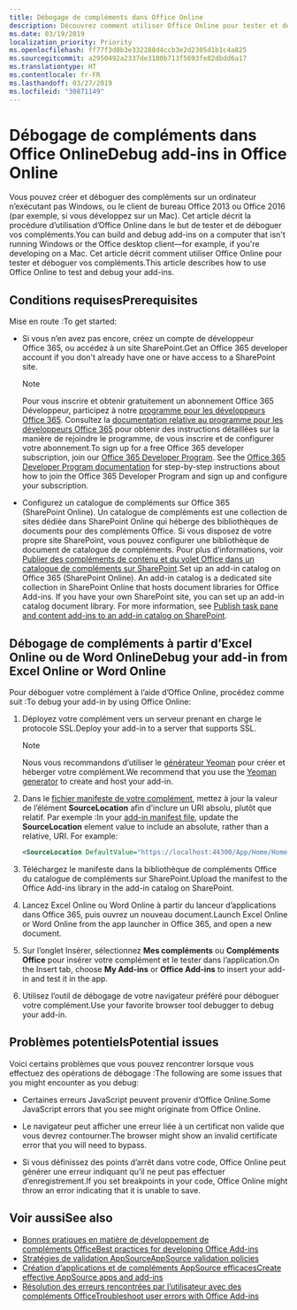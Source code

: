 ```yaml
---
title: Débogage de compléments dans Office Online
description: Découvrez comment utiliser Office Online pour tester et déboguer vos compléments.
ms.date: 03/19/2019
localization_priority: Priority
ms.openlocfilehash: ff77f3d8b3e332288d4ccb3e2d2305d1b1c4a825
ms.sourcegitcommit: a2950492a2337de3180b713f5693fe82dbdd6a17
ms.translationtype: HT
ms.contentlocale: fr-FR
ms.lasthandoff: 03/27/2019
ms.locfileid: "30871149"
---
```

# <a name="debug-add-ins-in-office-online"></a><span data-ttu-id="6f61e-103">Débogage de compléments dans Office Online</span><span class="sxs-lookup"><span data-stu-id="6f61e-103">Debug add-ins in Office Online</span></span>


<span data-ttu-id="6f61e-104">Vous pouvez créer et déboguer des compléments sur un ordinateur n’exécutant pas Windows, ou le client de bureau Office 2013 ou Office 2016 (par exemple, si vous développez sur un Mac). Cet article décrit la procédure d’utilisation d’Office Online dans le but de tester et de déboguer vos compléments.</span><span class="sxs-lookup"><span data-stu-id="6f61e-104">You can build and debug add-ins on a computer that isn't running Windows or the Office desktop client&mdash;for example, if you're developing on a Mac.</span></span> <span data-ttu-id="6f61e-105">Cet article décrit comment utiliser Office Online pour tester et déboguer vos compléments.</span><span class="sxs-lookup"><span data-stu-id="6f61e-105">This article describes how to use Office Online to test and debug your add-ins.</span></span> 

## <a name="prerequisites"></a><span data-ttu-id="6f61e-106">Conditions requises</span><span class="sxs-lookup"><span data-stu-id="6f61e-106">Prerequisites</span></span>

<span data-ttu-id="6f61e-107">Mise en route :</span><span class="sxs-lookup"><span data-stu-id="6f61e-107">To get started:</span></span>

- <span data-ttu-id="6f61e-108">Si vous n’en avez pas encore, créez un compte de développeur Office 365, ou accédez à un site SharePoint.</span><span class="sxs-lookup"><span data-stu-id="6f61e-108">Get an Office 365 developer account if you don't already have one or have access to a SharePoint site.</span></span>
    
  > [!NOTE]
  > <span data-ttu-id="6f61e-p102">Pour vous inscrire et obtenir gratuitement un abonnement Office 365 Développeur, participez à notre [programme pour les développeurs Office 365](https://developer.microsoft.com/office/dev-program). Consultez la [documentation relative au programme pour les développeurs Office 365](/office/developer-program/office-365-developer-program) pour obtenir des instructions détaillées sur la manière de rejoindre le programme, de vous inscrire et de configurer votre abonnement.</span><span class="sxs-lookup"><span data-stu-id="6f61e-p102">To sign up for a free Office 365 developer subscription, join our [Office 365 Developer Program](https://developer.microsoft.com/office/dev-program). See the [Office 365 Developer Program documentation](/office/developer-program/office-365-developer-program) for step-by-step instructions about how to join the Office 365 Developer Program and sign up and configure your subscription.</span></span>
     
- <span data-ttu-id="6f61e-p103">Configurez un catalogue de compléments sur Office 365 (SharePoint Online). Un catalogue de compléments est une collection de sites dédiée dans SharePoint Online qui héberge des bibliothèques de documents pour des compléments Office. Si vous disposez de votre propre site SharePoint, vous pouvez configurer une bibliothèque de document de catalogue de compléments. Pour plus d’informations, voir [Publier des compléments de contenu et du volet Office dans un catalogue de compléments sur SharePoint](../publish/publish-task-pane-and-content-add-ins-to-an-add-in-catalog.md).</span><span class="sxs-lookup"><span data-stu-id="6f61e-p103">Set up an add-in catalog on Office 365 (SharePoint Online). An add-in catalog is a dedicated site collection in SharePoint Online that hosts document libraries for Office Add-ins. If you have your own SharePoint site, you can set up an add-in catalog document library. For more information, see [Publish task pane and content add-ins to an add-in catalog on SharePoint](../publish/publish-task-pane-and-content-add-ins-to-an-add-in-catalog.md).</span></span>
    

## <a name="debug-your-add-in-from-excel-online-or-word-online"></a><span data-ttu-id="6f61e-114">Débogage de compléments à partir d’Excel Online ou de Word Online</span><span class="sxs-lookup"><span data-stu-id="6f61e-114">Debug your add-in from Excel Online or Word Online</span></span>

<span data-ttu-id="6f61e-115">Pour déboguer votre complément à l’aide d’Office Online, procédez comme suit :</span><span class="sxs-lookup"><span data-stu-id="6f61e-115">To debug your add-in by using Office Online:</span></span>

1. <span data-ttu-id="6f61e-116">Déployez votre complément vers un serveur prenant en charge le protocole SSL.</span><span class="sxs-lookup"><span data-stu-id="6f61e-116">Deploy your add-in to a server that supports SSL.</span></span>
    
    > [!NOTE]
    > <span data-ttu-id="6f61e-117">Nous vous recommandons d’utiliser le [générateur Yeoman](https://github.com/OfficeDev/generator-office) pour créer et héberger votre complément.</span><span class="sxs-lookup"><span data-stu-id="6f61e-117">We recommend that you use the [Yeoman generator](https://github.com/OfficeDev/generator-office) to create and host your add-in.</span></span>
     
2. <span data-ttu-id="6f61e-p104">Dans le [fichier manifeste de votre complément](../develop/add-in-manifests.md), mettez à jour la valeur de l’élément **SourceLocation** afin d’inclure un URI absolu, plutôt que relatif. Par exemple :</span><span class="sxs-lookup"><span data-stu-id="6f61e-p104">In your [add-in manifest file](../develop/add-in-manifests.md), update the **SourceLocation** element value to include an absolute, rather than a relative, URI. For example:</span></span>
      
    ```xml
    <SourceLocation DefaultValue="https://localhost:44300/App/Home/Home.html" />
    ```
    
3. <span data-ttu-id="6f61e-120">Téléchargez le manifeste dans la bibliothèque de compléments Office du catalogue de compléments sur SharePoint.</span><span class="sxs-lookup"><span data-stu-id="6f61e-120">Upload the manifest to the Office Add-ins library in the add-in catalog on SharePoint.</span></span>
    
4. <span data-ttu-id="6f61e-121">Lancez Excel Online ou Word Online à partir du lanceur d’applications dans Office 365, puis ouvrez un nouveau document.</span><span class="sxs-lookup"><span data-stu-id="6f61e-121">Launch Excel Online or Word Online from the app launcher in Office 365, and open a new document.</span></span>
    
5. <span data-ttu-id="6f61e-122">Sur l’onglet Insérer, sélectionnez  **Mes compléments** ou **Compléments Office** pour insérer votre complément et le tester dans l’application.</span><span class="sxs-lookup"><span data-stu-id="6f61e-122">On the Insert tab, choose  **My Add-ins** or **Office Add-ins** to insert your add-in and test it in the app.</span></span>
    
6. <span data-ttu-id="6f61e-123">Utilisez l’outil de débogage de votre navigateur préféré pour déboguer votre complément.</span><span class="sxs-lookup"><span data-stu-id="6f61e-123">Use your favorite browser tool debugger to debug your add-in.</span></span>

## <a name="potential-issues"></a><span data-ttu-id="6f61e-124">Problèmes potentiels</span><span class="sxs-lookup"><span data-stu-id="6f61e-124">Potential issues</span></span>    

<span data-ttu-id="6f61e-125">Voici certains problèmes que vous pouvez rencontrer lorsque vous effectuez des opérations de débogage :</span><span class="sxs-lookup"><span data-stu-id="6f61e-125">The following are some issues that you might encounter as you debug:</span></span>
    
- <span data-ttu-id="6f61e-126">Certaines erreurs JavaScript peuvent provenir d’Office Online.</span><span class="sxs-lookup"><span data-stu-id="6f61e-126">Some JavaScript errors that you see might originate from Office Online.</span></span>
      
- <span data-ttu-id="6f61e-127">Le navigateur peut afficher une erreur liée à un certificat non valide que vous devrez contourner.</span><span class="sxs-lookup"><span data-stu-id="6f61e-127">The browser might show an invalid certificate error that you will need to bypass.</span></span>
      
- <span data-ttu-id="6f61e-128">Si vous définissez des points d’arrêt dans votre code, Office Online peut générer une erreur indiquant qu’il ne peut pas effectuer d’enregistrement.</span><span class="sxs-lookup"><span data-stu-id="6f61e-128">If you set breakpoints in your code, Office Online might throw an error indicating that it is unable to save.</span></span>

## <a name="see-also"></a><span data-ttu-id="6f61e-129">Voir aussi</span><span class="sxs-lookup"><span data-stu-id="6f61e-129">See also</span></span>

- [<span data-ttu-id="6f61e-130">Bonnes pratiques en matière de développement de compléments Office</span><span class="sxs-lookup"><span data-stu-id="6f61e-130">Best practices for developing Office Add-ins</span></span>](../concepts/add-in-development-best-practices.md)
- [<span data-ttu-id="6f61e-131">Stratégies de validation AppSource</span><span class="sxs-lookup"><span data-stu-id="6f61e-131">AppSource validation policies</span></span>](/office/dev/store/validation-policies)  
- [<span data-ttu-id="6f61e-132">Création d’applications et de compléments AppSource efficaces</span><span class="sxs-lookup"><span data-stu-id="6f61e-132">Create effective AppSource apps and add-ins</span></span>](/office/dev/store/create-effective-office-store-listings)  
- [<span data-ttu-id="6f61e-133">Résolution des erreurs rencontrées par l’utilisateur avec des compléments Office</span><span class="sxs-lookup"><span data-stu-id="6f61e-133">Troubleshoot user errors with Office Add-ins</span></span>](testing-and-troubleshooting.md)
    
